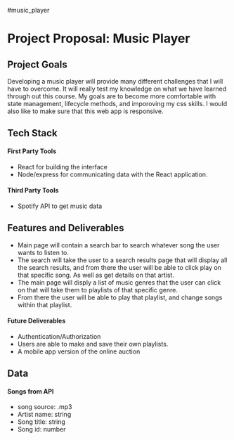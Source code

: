 #music_player
 # Project Proposal: Music Player
 
 
 ## Project Goals
 Developing a music player will provide many different challenges that I will have to overcome. It will really test my knowledge on what we have learned through out this course. My goals are to become more comfortable with state management, lifecycle methods, and imporoving my css skills. I would also like to make sure that this web app is responsive.
 
 ## Tech Stack
 #### First Party Tools
 - React for building the interface
 - Node/express for communicating data with the React application.

 #### Third Party Tools
 - Spotify API to get music data

 ## Features and Deliverables
 - Main page will contain a search bar to search whatever song the user wants to listen to. 
 - The search will take the user to a search results page that will display all the search results, and from there the user will be able to click play on that specific song. As well as get details on that artist.
 - The main page will disply a list of music genres that the user can click on that will take them to playlists of that specific genre. 
 - From there the user will be able to play that playlist, and change songs within that playlist.

 #### Future Deliverables
 - Authentication/Authorization
 - Users are able to make and save their own playlists.
 - A mobile app version of the online auction

 	
 ## Data
 #### Songs from API
 - song source: .mp3
 - Artist name: string
 - Song title: string
 - Song id: number
 
